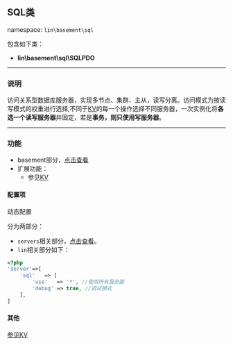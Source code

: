 SQL类
----
namespace: `lin\basement\sql`

包含如下类：

* **lin\basement\sql\SQLPDO**

---

### 说明
访问关系型数据库服务器，实现多节点、集群、主从，读写分离。访问模式为按读写模式的权重进行选择,不同于[KV](../kv/KV.md)的每一个操作选择不同服务器，一次实例化将**各选一个读写服务器**并固定，若是**事务，则只使用写服务器**。

---

### 功能

* basement部分，[点击查看](../../docs_basement/ServerSQL.md)
* 扩展功能：
    * 参见[KV](../kv/KV.md)




#### 配置项

动态配置

分为两部分：

* `servers`相关部分，[点击查看](../README.md)。
* `lin`相关部分如下：

~~~php
<?php
'server'=>[
    'sql'   => [
        'use'   => '*', //使用所有服务器
        'debug' => true, //调试模式
    ],
]
~~~

#### 其他

[参见KV](../kv/KV.md)